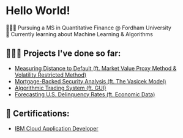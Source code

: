 <h1>Hello World! </h1>

👨🏽‍🎓 Pursuing a MS in Quantitative Finance @ Fordham University  
🧮 Currently learning about Machine Learning & Algorithms

<h2> 👨🏽‍💻 Projects I've done so far:</h2>

- [Measuring Distance to Default (ft. Market Value Proxy Method & Volatility Restricted Method)](https://github.com/lassoregression/dtd)
- [Mortgage-Backed Security Analysis (ft. The Vasicek Model)](https://github.com/lassoregression/mbs-val)
- [Algorithmic Trading System (ft. GUI)](https://github.com/lassoregression/strat-backtest)
- [Forecasting U.S. Delinquency Rates (ft. Economic Data)](https://github.com/lassoregression/us-delinquency-forecast)

<h2> 📄 Certifications:</h2>

- [IBM Cloud Application Developer](https://www.credly.com/badges/666607dc-15e2-4458-b547-be39b4761ff0)  





<!--

Here are some ideas to get you started:

- 🔭 I’m currently working on ...
- 🌱 I’m currently learning ...
- 👯 I’m looking to collaborate on ...
- 🤔 I’m looking for help with ...
- 💬 Ask me about ...
- 📫 How to reach me: ...
- 😄 Pronouns: ...
- ⚡ Fun fact: ...
-->
